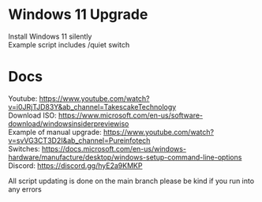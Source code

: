 # Windows 11 Upgrade
Install Windows 11 silently \
Example script includes /quiet switch 

# Docs
Youtube: https://www.youtube.com/watch?v=i0JRjTJD83Y&ab_channel=TakescakeTechnology \
Download ISO: https://www.microsoft.com/en-us/software-download/windowsinsiderpreviewiso \
Example of manual upgrade: https://www.youtube.com/watch?v=svVG3CT3D2I&ab_channel=Pureinfotech \
Switches: https://docs.microsoft.com/en-us/windows-hardware/manufacture/desktop/windows-setup-command-line-options \
Discord: https://discord.gg/hyE2a9KMKP 


All script updating is done on the main branch please be kind if you run into any errors
